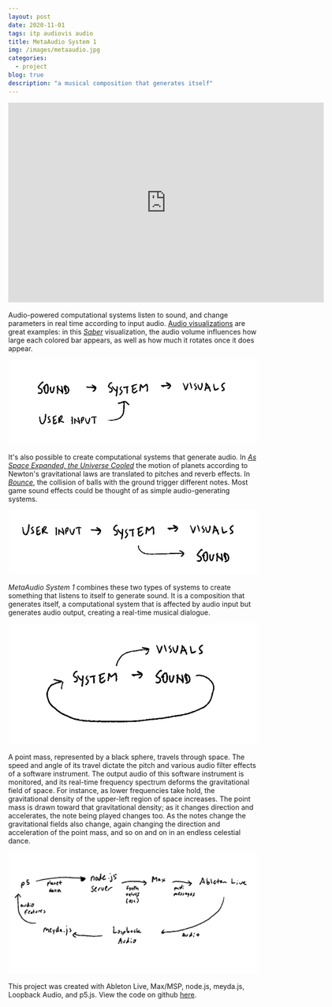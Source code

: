 ```yaml
---
layout: post
date: 2020-11-01
tags: itp audiovis audio
title: MetaAudio System 1
img: /images/metaaudio.jpg
categories:
  - project
blog: true
description: "a musical composition that generates itself"
---
```


<iframe src="https://player.vimeo.com/video/505501240" width="640" height="405" frameborder="0" allow="autoplay; fullscreen; picture-in-picture" allowfullscreen></iframe>

Audio-powered computational systems listen to sound, and change parameters in real time according to input audio. <a href='/tag/audiovis'>Audio visualizations</a> are great examples: in this <a href="https://vimeo.com/461617887">_Saber_</a> visualization, the audio volume influences how large each colored bar appears, as well as how much it rotates once it does appear.

![](/images/metaaudio/soundin.png)

It's also possible to create computational systems that generate audio. In <a href='/project/2016/12/20/universe.html'>_As Space Expanded, the Universe Cooled_</a> the motion of planets according to Newton's gravitational laws are translated to pitches and reverb effects. In <a href='/sketches/bounce/bounce.html'>_Bounce_</a>, the collision of balls with the ground trigger different notes. Most game sound effects could be thought of as simple audio-generating systems.

![](/images/metaaudio/soundout.png)

_MetaAudio System 1_ combines these two types of systems to create something that listens to itself to generate sound. It is a composition that generates itself, a computational system that is affected by audio input but generates audio output, creating a real-time musical dialogue.

![](/images/metaaudio/metasystem.png)

A point mass, represented by a black sphere, travels through space. The speed and angle of its travel dictate the pitch and various audio filter effects of a software instrument. The output audio of this software instrument is monitored, and its real-time frequency spectrum deforms the gravitational field of space. For instance, as lower frequencies take hold, the gravitational density of the upper-left region of space increases. The point mass is drawn toward that gravitational density; as it changes direction and accelerates, the note being played changes too. As the notes change the gravitational fields also change, again changing the direction and acceleration of the point mass, and so on and on in an endless celestial dance.

![](/images/metaaudio/software.png)

This project was created with Ableton Live, Max/MSP, node.js, meyda.js, Loopback Audio, and p5.js. View the code on github <a href='https://github.com/squidgetx/MetaAudio-System-1'>here</a>.
